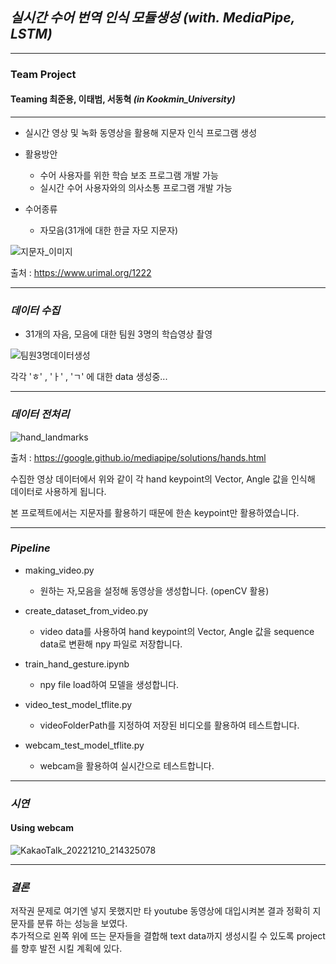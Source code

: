 ## ***실시간 수어 번역 인식 모듈생성 (with. MediaPipe, LSTM)***
***
### Team Project

#### Teaming   최준용, 이태범, 서동혁 ***(in Kookmin_University)***

***

- 실시간 영상 및 녹화 동영상을 활용해 지문자 인식 프로그램 생성

- 활용방안
    - 수어 사용자를 위한 학습 보조 프로그램 개발 가능
    - 실시간 수어 사용자와의 의사소통 프로그램 개발 가능

- 수어종류
    - 자모음(31개에 대한 한글 자모 지문자)
    
    
![지문자_이미지](https://user-images.githubusercontent.com/90700892/209419165-fd373820-e70c-4a1b-b2a4-c82439db4c1c.jpg)

출처 : https://www.urimal.org/1222

***

### ***데이터 수집***

- 31개의 자음, 모음에 대한 팀원 3명의 학습영상 촬영

![팀원3명데이터생성](https://user-images.githubusercontent.com/90700892/209419274-abda09a1-fd5b-4a8e-b018-2c04209db293.gif)

각각 'ㅎ' , 'ㅏ' , 'ㄱ' 에 대한 data 생성중...

***

### ***데이터 전처리***

![hand_landmarks](https://user-images.githubusercontent.com/90700892/209419270-aad3fcde-48b7-40cf-b2f6-a38edeee1e89.png)

출처 : https://google.github.io/mediapipe/solutions/hands.html

수집한 영상 데이터에서 위와 같이 각 hand keypoint의 Vector, Angle 값을 인식해 데이터로 사용하게 됩니다.

본 프로젝트에서는 지문자를 활용하기 때문에 한손 keypoint만 활용하였습니다.

***

### ***Pipeline***

- making_video.py
    - 원하는 자,모음을 설정해 동영상을 생성합니다. (openCV 활용)
    
- create_dataset_from_video.py
    - video data를 사용하여 hand keypoint의 Vector, Angle 값을 sequence data로 변환해 npy 파일로 저장합니다.
    
- train_hand_gesture.ipynb
    - npy file load하여 모델을 생성합니다.
    
- video_test_model_tflite.py
    - videoFolderPath를 지정하여 저장된 비디오를 활용하여 테스트합니다.
    
- webcam_test_model_tflite.py
    - webcam을 활용하여 실시간으로 테스트합니다.

***

### ***시연***

#### Using webcam

![KakaoTalk_20221210_214325078](https://user-images.githubusercontent.com/90700892/209419238-00fee2f8-179d-4632-9e84-a1c18cf81b94.gif)

***

### ***결론***

저작권 문제로 여기엔 넣지 못했지만 타 youtube 동영상에 대입시켜본 결과 정확히 지문자를 분류 하는 성능을 보였다.  
추가적으로 왼쪽 위에 뜨는 문자들을 결합해 text data까지 생성시킬 수 있도록 project를 향후 발전 시킬 계획에 있다.
